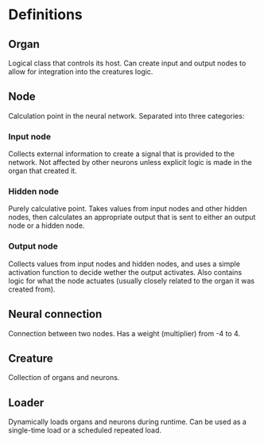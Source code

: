 # Definitions

## **Organ**
Logical class that controls its host. Can create input and output nodes to allow for integration into the creatures logic.

## **Node**
Calculation point in the neural network. Separated into three categories:

### **Input node**
Collects external information to create a signal that is provided to the network. Not affected by other neurons unless explicit logic is made in the organ that created it.

### **Hidden node**
Purely calculative point. Takes values from input nodes and other hidden nodes, then calculates an appropriate output that is sent to either an output node or a hidden node.

### **Output node**
Collects values from input nodes and hidden nodes, and uses a simple activation function to decide wether the output activates. Also contains logic for what the node actuates (usually closely related to the organ it was created from).

## **Neural connection**
Connection between two nodes. Has a weight (multiplier) from -4 to 4.

## **Creature**
Collection of organs and neurons.

## **Loader**
Dynamically loads organs and neurons during runtime. Can be used as a single-time load or a scheduled repeated load. 

